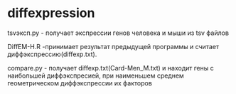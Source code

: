 # diffexpression
tsvэксп.py - получает экспрессии генов человека и мыши из tsv файлов

DiffEM-H.R -принимает результат предыдущей программы и считает диффэкспрессию(diffexp.txt). 

compare.py - получает diffexp.txt(Card-Men_M.txt) и находит гены с наибольшей диффэкспресией, при наименьшем среднем геометрическом диффэкспрессии их факторов
